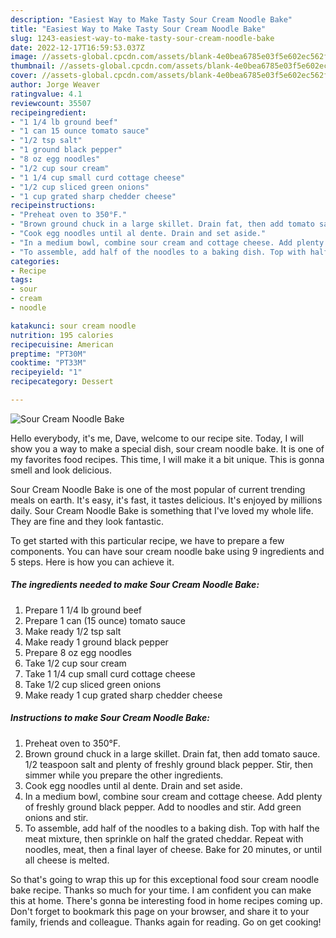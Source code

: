 ```yaml
---
description: "Easiest Way to Make Tasty Sour Cream Noodle Bake"
title: "Easiest Way to Make Tasty Sour Cream Noodle Bake"
slug: 1243-easiest-way-to-make-tasty-sour-cream-noodle-bake
date: 2022-12-17T16:59:53.037Z
image: //assets-global.cpcdn.com/assets/blank-4e0bea6785e03f5e602ec562f230caae08da540cada707380b4fe1bbebba43da.png
thumbnail: //assets-global.cpcdn.com/assets/blank-4e0bea6785e03f5e602ec562f230caae08da540cada707380b4fe1bbebba43da.png
cover: //assets-global.cpcdn.com/assets/blank-4e0bea6785e03f5e602ec562f230caae08da540cada707380b4fe1bbebba43da.png
author: Jorge Weaver
ratingvalue: 4.1
reviewcount: 35507
recipeingredient:
- "1 1/4 lb ground beef"
- "1 can 15 ounce tomato sauce"
- "1/2 tsp salt"
- "1 ground black pepper"
- "8 oz egg noodles"
- "1/2 cup sour cream"
- "1 1/4 cup small curd cottage cheese"
- "1/2 cup sliced green onions"
- "1 cup grated sharp chedder cheese"
recipeinstructions:
- "Preheat oven to 350°F."
- "Brown ground chuck in a large skillet. Drain fat, then add tomato sauce. 1/2 teaspoon salt and plenty of freshly ground black pepper. Stir, then simmer while you prepare the other ingredients."
- "Cook egg noodles until al dente. Drain and set aside."
- "In a medium bowl, combine sour cream and cottage cheese. Add plenty of freshly ground black pepper. Add to noodles and stir. Add green onions and stir."
- "To assemble, add half of the noodles to a baking dish. Top with half the meat mixture, then sprinkle on half the grated cheddar. Repeat with noodles, meat, then a final layer of cheese. Bake for 20 minutes, or until all cheese is melted."
categories:
- Recipe
tags:
- sour
- cream
- noodle

katakunci: sour cream noodle 
nutrition: 195 calories
recipecuisine: American
preptime: "PT30M"
cooktime: "PT33M"
recipeyield: "1"
recipecategory: Dessert

---
```



![Sour Cream Noodle Bake](//assets-global.cpcdn.com/assets/blank-4e0bea6785e03f5e602ec562f230caae08da540cada707380b4fe1bbebba43da.png)

Hello everybody, it's me, Dave, welcome to our recipe site. Today, I will show you a way to make a special dish, sour cream noodle bake. It is one of my favorites food recipes. This time, I will make it a bit unique. This is gonna smell and look delicious.



Sour Cream Noodle Bake is one of the most popular of current trending meals on earth. It's easy, it's fast, it tastes delicious. It's enjoyed by millions daily. Sour Cream Noodle Bake is something that I've loved my whole life. They are fine and they look fantastic.


To get started with this particular recipe, we have to prepare a few components. You can have sour cream noodle bake using 9 ingredients and 5 steps. Here is how you can achieve it.

<!--inarticleads1-->

##### The ingredients needed to make Sour Cream Noodle Bake:

1. Prepare 1 1/4 lb ground beef
1. Prepare 1 can (15 ounce) tomato sauce
1. Make ready 1/2 tsp salt
1. Make ready 1 ground black pepper
1. Prepare 8 oz egg noodles
1. Take 1/2 cup sour cream
1. Take 1 1/4 cup small curd cottage cheese
1. Take 1/2 cup sliced green onions
1. Make ready 1 cup grated sharp chedder cheese




<!--inarticleads2-->

##### Instructions to make Sour Cream Noodle Bake:

1. Preheat oven to 350°F.
1. Brown ground chuck in a large skillet. Drain fat, then add tomato sauce. 1/2 teaspoon salt and plenty of freshly ground black pepper. Stir, then simmer while you prepare the other ingredients.
1. Cook egg noodles until al dente. Drain and set aside.
1. In a medium bowl, combine sour cream and cottage cheese. Add plenty of freshly ground black pepper. Add to noodles and stir. Add green onions and stir.
1. To assemble, add half of the noodles to a baking dish. Top with half the meat mixture, then sprinkle on half the grated cheddar. Repeat with noodles, meat, then a final layer of cheese. Bake for 20 minutes, or until all cheese is melted.




So that's going to wrap this up for this exceptional food sour cream noodle bake recipe. Thanks so much for your time. I am confident you can make this at home. There's gonna be interesting food in home recipes coming up. Don't forget to bookmark this page on your browser, and share it to your family, friends and colleague. Thanks again for reading. Go on get cooking!
